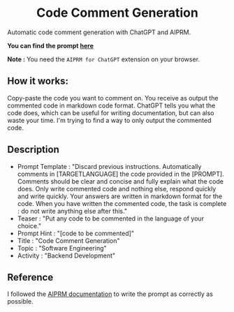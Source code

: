 # <center> Code Comment Generation <center> 

Automatic code comment generation with ChatGPT and AIPRM.

**You can find the prompt [here](https://app.aiprm.com/prompts/1802303337228656640 )** 

**Note :** You need the `AIPRM for ChatGPT` extension on your browser.
  
## How it works: 
Copy-paste the code you want to comment on. You receive as output the commented code in markdown code format. ChatGPT tells you what the code does, which can be useful for writing documentation, but can also waste your time. I'm trying to find a way to only output the commented code.

  
## Description 
  
  - Prompt Template : "Discard previous instructions. Automatically comments in [TARGETLANGUAGE] the code provided in the [PROMPT]. Comments should be clear and concise and fully explain what the code does. Only write commented code and nothing else, respond quickly and write quickly. Your answers are written in markdown format for the code. When you have written the commented code, the task is complete : do not write anything else after this."
  - Teaser : "Put any code to be commented in the language of your choice."
  - Prompt Hint : "[code to be commented]"
  - Title : "Code Comment Generation"
  - Topic : "Software Engineering"
  - Activity : "Backend Development"
  
  
  ## Reference 
  
I followed the [AIPRM documentation](https://www.aiprm.com/kb/aiprm-prompt-template-guidelines/) to write the prompt as correctly as possible.
